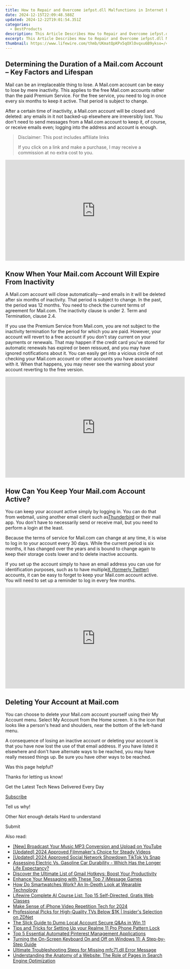 ```yaml
---
title: How to Repair and Overcome iefpst.dll Malfunctions in Internet Explorer
date: 2024-12-15T22:09:48.588Z
updated: 2024-12-22T19:01:54.351Z
categories:
  - BestProducts
description: This Article Describes How to Repair and Overcome iefpst.dll Malfunctions in Internet Explorer
excerpt: This Article Describes How to Repair and Overcome iefpst.dll Malfunctions in Internet Explorer
thumbnail: https://www.lifewire.com/thmb/UKmatQpKPx5qOXlOvqxu6B9ykso=/400x300/filters:no_upscale():max_bytes(150000):strip_icc():format(webp)/ieframe-dll-error-message-59667cff3df78c160ee73289.PNG
---
```


## Determining the Duration of a Mail.com Account – Key Factors and Lifespan
 Mail can be an irreplaceable thing to lose. A Mail.com account can be easy to lose by mere inactivity. This applies to the free Mail.com accounts rather than the paid Premium Service. For the free service, you need to log in once every six months to keep it active. That period is subject to change.

 After a certain time of inactivity, a Mail.com account will be closed and deleted: any emails in it not backed-up elsewhere are irreversibly lost. You don't need to send messages from a Mail.com account to keep it, of course, or receive emails even; logging into the address and account is enough.

>  Disclaimer: This post includes affiliate links
>
>  If you click on a link and make a purchase, I may receive a commission at no extra cost to you.
>

<!-- affiliate ads begin -->
<iframe width="560" height="315" src="https://www.youtube.com/embed/MTb4xHzeQEk?si=9Sqq-gFWnHc8x3_P" title="YouTube video player" frameborder="0" allow="accelerometer; autoplay; clipboard-write; encrypted-media; gyroscope; picture-in-picture; web-share" referrerpolicy="strict-origin-when-cross-origin" allowfullscreen></iframe>
<!-- affiliate ads end -->

## Know When Your Mail.com Account Will Expire From Inactivity

 A Mail.com account will close automatically—and emails in it will be deleted after six months of inactivity. That period is subject to change. In the past, the period was 12 months. You need to check the current terms of agreement for Mail.com. The inactivity clause is under 2\. Term and Termination, clause 2.4.

 If you use the Premium Service from Mail.com, you are not subject to the inactivity termination for the period for which you are paid. However, your account will revert to a free account if you don't stay current on your payments or renewals. That may happen if the credit card you've stored for automatic renewals has expired or been reissued, and you may have ignored notifications about it. You can easily get into a vicious circle of not checking your Mail.com account or other accounts you have associated with it. When that happens, you may never see the warning about your account reverting to the free version.

<!-- affiliate ads begin -->
<iframe width="560" height="315" src="https://www.youtube.com/embed/g6xXIR_Uh1A?si=TMXzklPEY50MUM05" title="YouTube video player" frameborder="0" allow="accelerometer; autoplay; clipboard-write; encrypted-media; gyroscope; picture-in-picture; web-share" referrerpolicy="strict-origin-when-cross-origin" allowfullscreen></iframe>
<!-- affiliate ads end -->

## How Can You Keep Your Mail.com Account Active?

 You can keep your account active simply by logging in. You can do that from webmail, using another email client such as[Thunderbird](https://www.lifewire.com/mozilla-thunderbird-review-1173071) or their mail app. You don't have to necessarily send or receive mail, but you need to perform a login at the least.

 Because the terms of service for Mail.com can change at any time, it is wise to log in to your account every 30 days. While the current period is six months, it has changed over the years and is bound to change again to keep their storage costs lower and to delete inactive accounts.

 If you set up the account simply to have an email address you can use for identification purposes, such as to have multiple[X (formerly Twitter)](https://www.lifewire.com/what-exactly-is-twitter-2483331) accounts, it can be easy to forget to keep your Mail.com account active. You will need to set up a reminder to log in every few months.

<!-- affiliate ads begin -->
<iframe width="560" height="315" src="https://www.youtube.com/embed/r_wWybMqZEM?si=0nPjCQDLS2MCaQbG" title="YouTube video player" frameborder="0" allow="accelerometer; autoplay; clipboard-write; encrypted-media; gyroscope; picture-in-picture; web-share" referrerpolicy="strict-origin-when-cross-origin" allowfullscreen></iframe>
<!-- affiliate ads end -->

## Deleting Your Account at Mail.com

 You can choose to delete your Mail.com account yourself using their My Account menu. Select My Account from the Home screen. It is the icon that looks like a person's head and shoulders, near the bottom of the left-hand menu.

 A consequence of losing an inactive account or deleting your account is that you have now lost the use of that email address. If you have listed it elsewhere and don't have alternate ways to be reached, you may have really messed things up. Be sure you have other ways to be reached.

Was this page helpful?

Thanks for letting us know!

 Get the Latest Tech News Delivered Every Day

[Subscribe](https://www.lifewire.com/#)

Tell us why!

 Other  Not enough details  Hard to understand

 Submit

<ins class="adsbygoogle"
     style="display:block"
     data-ad-format="autorelaxed"
     data-ad-client="ca-pub-7571918770474297"
     data-ad-slot="1223367746"></ins>

<ins class="adsbygoogle"
     style="display:block"
     data-ad-client="ca-pub-7571918770474297"
     data-ad-slot="8358498916"
     data-ad-format="auto"
     data-full-width-responsive="true"></ins>

<span class="atpl-alsoreadstyle">Also read:</span>
<div><ul>
<li><a href="https://youtube-videos.techidaily.com/new-broadcast-your-music-mp3-conversion-and-upload-on-youtube/"><u>[New] Broadcast Your Music MP3 Conversion and Upload on YouTube</u></a></li>
<li><a href="https://eaxpv-info.techidaily.com/updated-2024-approved-filmmakers-choice-for-steady-videos/"><u>[Updated] 2024 Approved Filmmaker's Choice for Steady Videos</u></a></li>
<li><a href="https://snapchat-videos.techidaily.com/updated-2024-approved-social-network-showdown-tiktok-vs-snap/"><u>[Updated] 2024 Approved Social Network Showdown TikTok Vs Snap</u></a></li>
<li><a href="https://techtrends.techidaily.com/assessing-electric-vs-gasoline-car-durability-which-has-the-longer-life-expectancy/"><u>Assessing Electric Vs. Gasoline Car Durability - Which Has the Longer Life Expectancy?</u></a></li>
<li><a href="https://techno-recovery.techidaily.com/discover-the-ultimate-list-of-gmail-hotkeys-boost-your-productivity/"><u>Discover the Ultimate List of Gmail Hotkeys: Boost Your Productivity</u></a></li>
<li><a href="https://techtrends.techidaily.com/enhance-your-messaging-with-these-top-7-imessage-games/"><u>Enhance Your Messaging with These Top 7 iMessage Games</u></a></li>
<li><a href="https://techtrends.techidaily.com/how-do-smartwatches-work-an-in-depth-look-at-wearable-technology/"><u>How Do Smartwatches Work? An In-Depth Look at Wearable Technology</u></a></li>
<li><a href="https://techtrends.techidaily.com/lifewire-complete-ai-course-list-top-15-self-directed-gratis-web-classes/"><u>Lifewire Complete AI Course List: Top 15 Self-Directed, Gratis Web Classes</u></a></li>
<li><a href="https://youtube-data.techidaily.com/sense-of-iphone-video-repetition-tech-for-2024/"><u>Make Sense of iPhone Video Repetition Tech for 2024</u></a></li>
<li><a href="https://hardware-updates.techidaily.com/professional-picks-for-high-quality-tvs-below-1k-insiders-selection-on-zdnet/"><u>Professional Picks for High-Quality TVs Below $1K | Insider's Selection on ZDNet</u></a></li>
<li><a href="https://win11.techidaily.com/the-slick-guide-to-dump-local-account-secure-qandas-in-win-11/"><u>The Slick Guide to Dump Local Account Secure Q&As in Win 11</u></a></li>
<li><a href="https://easy-unlock-android.techidaily.com/tips-and-tricks-for-setting-up-your-realme-11-pro-phone-pattern-lock-by-drfone-android/"><u>Tips and Tricks for Setting Up your Realme 11 Pro Phone Pattern Lock</u></a></li>
<li><a href="https://techtrends.techidaily.com/top-5-essential-automated-pinterest-management-applications/"><u>Top 5 Essential Automated Pinterest Management Applications</u></a></li>
<li><a href="https://techtrends.techidaily.com/turning-the-on-screen-keyboard-on-and-off-on-windows-11-a-step-by-step-guide/"><u>Turning the On-Screen Keyboard On and Off on Windows 11: A Step-by-Step Guide</u></a></li>
<li><a href="https://techtrends.techidaily.com/ultimate-troubleshooting-steps-for-missing-mfc71dll-error-message/"><u>Ultimate Troubleshooting Steps for Missing mfc71.dll Error Message</u></a></li>
<li><a href="https://vp-tips.techidaily.com/understanding-the-anatomy-of-a-website-the-role-of-pages-in-search-engine-optimization/"><u>Understanding the Anatomy of a Website: The Role of Pages in Search Engine Optimization</u></a></li>
</ul></div>

